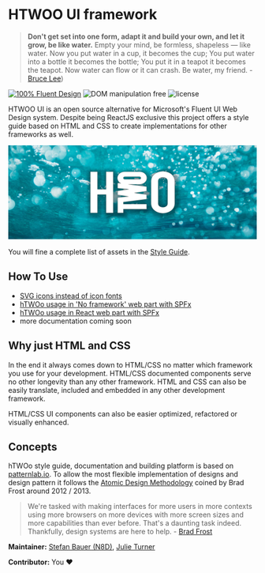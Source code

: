 # HTWOO UI framework

> **Don't get set into one form, adapt it and build your own, and let it grow, be like water.** Empty your mind, be formless, shapeless — like water. Now you put water in a cup, it becomes the cup; You put water into a bottle it becomes the bottle; You put it in a teapot it becomes the teapot. Now water can flow or it can crash. Be water, my friend. - [Bruce Lee](https://www.youtube.com/watch?v=cJMwBwFj5nQ))

[![100% Fluent Design](https://img.shields.io/badge/Fluent-blue)](https://www.youtube.com/watch?v=cJMwBwFj5nQ) ![DOM manipulation free](https://img.shields.io/badge/100%25-DOM%20manipulation%20free-orange) ![license](https://img.shields.io/github/license/n8design/liquid)

HTWOO UI is an open source alternative for Microsoft's Fluent UI Web Design system. Despite being ReactJS exclusive this project offers a style guide based on HTML and CSS to create implementations for other frameworks as well.

![Be like water][logo]

You will fine a complete list of assets in the [Style Guide](https://lab.n8d.studio/htwoo/htwoo-core/?p=all).

## How To Use

* [SVG icons instead of icon fonts](./how-to/SVG-instead-of-icon-fonts.md)
* [hTWOo usage in 'No framework' web part with SPFx](./how-to/how-to-spfx-html)
* [hTWOo usage in React web part with SPFx](./how-to/how-to-spfx-react)
* more documentation coming soon

## Why just HTML and CSS

In the end it always comes down to HTML/CSS no matter which framework you use for your development. HTML/CSS documented components serve no other longevity than any other framework. HTML and CSS can also be easily translate, included and embedded in any other development framework.

HTML/CSS UI components can also be easier optimized, refactored or visually enhanced.

## Concepts

hTWOo style guide, documentation and building platform is based on [patternlab.io](https://patternlab.io/). To allow the most flexible implementation of designs and design pattern it follows the [Atomic Design Methodology](https://bradfrost.com/blog/post/atomic-web-design/) coined by Brad Frost around 2012 / 2013.

> We're tasked with making interfaces for more users in more contexts using more browsers on more devices with more screen sizes and more capabilities than ever before. That's a daunting task indeed. Thankfully, design systems are here to help. - [Brad Frost](https://atomicdesign.bradfrost.com/)


**Maintainer:** [Stefan Bauer (N8D)](https://github.com/StfBauer), [Julie Turner](https://github.com/juliemturner)

**Contributor:** You ❤️




[logo]: ./assets/htwoo.jpg "Be like water and adopt fast"
